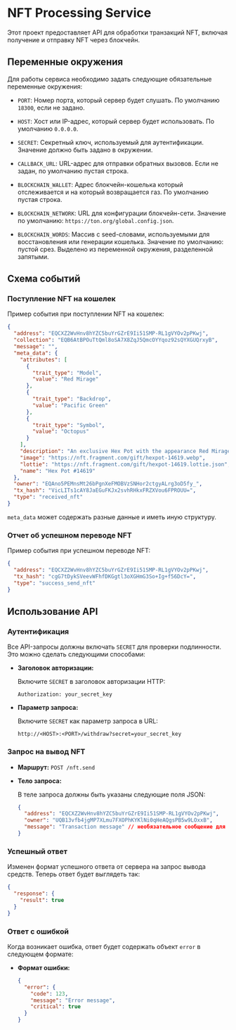 # NFT Processing Service

Этот проект предоставляет API для обработки транзакций NFT, включая получение и отправку NFT через блокчейн. 

## Переменные окружения

Для работы сервиса необходимо задать следующие обязательные переменные окружения:

- `PORT`: Номер порта, который сервер будет слушать. По умолчанию `18300`, если не задано.
  
- `HOST`: Хост или IP-адрес, который сервер будет использовать. По умолчанию `0.0.0.0`.

- `SECRET`: Секретный ключ, используемый для аутентификации. Значение должно быть задано в окружении.

- `CALLBACK_URL`: URL-адрес для отправки обратных вызовов. Если не задан, по умолчанию пустая строка.

- `BLOCKCHAIN_WALLET`: Адрес блокчейн-кошелька который отслеживается и на который возвращается газ. По умолчанию пустая строка.

- `BLOCKCHAIN_NETWORK`: URL для конфигурации блокчейн-сети. Значение по умолчанию: `https://ton.org/global.config.json`.

- `BLOCKCHAIN_WORDS`: Массив с seed-словами, используемыми для восстановления или генерации кошелька. Значение по умолчанию: пустой срез. Выделено из переменной окружения, разделенной запятыми.

## Схема событий

### Поступление NFT на кошелек

Пример события при поступлении NFT на кошелек:

```json
{
  "address": "EQCXZ2WvHnv8hYZC5buYrGZrE9Ii51SMP-RL1gVYOv2pPKwj",
  "collection": "EQB6AtBPOuTtQml8oSA7X8ZqJ5QmcOYYqoz92sQYXGUQrxyB",
  "message": "",
  "meta_data": {
    "attributes": [
      {
        "trait_type": "Model",
        "value": "Red Mirage"
      },
      {
        "trait_type": "Backdrop",
        "value": "Pacific Green"
      },
      {
        "trait_type": "Symbol",
        "value": "Octopus"
      }
    ],
    "description": "An exclusive Hex Pot with the appearance Red Mirage on a Pacific Green background with Octopus icons.",
    "image": "https://nft.fragment.com/gift/hexpot-14619.webp",
    "lottie": "https://nft.fragment.com/gift/hexpot-14619.lottie.json",
    "name": "Hex Pot #14619"
  },
  "owner": "EQAno5PEMnsMt26bPgnXeFMOBVzSNHor2ctgyALrg3oD5fy_",
  "tx_hash": "VicLITs1cAY8JaEGuFKJx2svhRHkxFRZXVou6FPROUU=",
  "type": "received_nft"
}
```

`meta_data` может содержать разные данные и иметь иную структуру.

### Отчет об успешном переводе NFT

Пример события при успешном переводе NFT:

```json
{
  "address": "EQCXZ2WvHnv8hYZC5buYrGZrE9Ii51SMP-RL1gVYOv2pPKwj",
  "tx_hash": "cgG7tDykSVeevWFhfDKGgtl3oXGHmG3So+Ig+f56DcY=",
  "type": "success_send_nft"
}
```

## Использование API

### Аутентификация

Все API-запросы должны включать `SECRET` для проверки подлинности. Это можно сделать следующими способами:

- **Заголовок авторизации:**

  Включите `SECRET` в заголовок авторизации HTTP:

  ```http
  Authorization: your_secret_key
  ```

- **Параметр запроса:**

  Включите `SECRET` как параметр запроса в URL:

  ```http
  http://<HOST>:<PORT>/withdraw?secret=your_secret_key
  ```

### Запрос на вывод NFT

- **Маршрут:** `POST /nft.send`
- **Тело запроса:**

  В теле запроса должны быть указаны следующие поля JSON:

  ```json
  {
    "address": "EQCXZ2WvHnv8hYZC5buYrGZrE9Ii51SMP-RL1gVYOv2pPKwj",
    "owner": "UQB13vfb4jgMP7XLmu7FXOPhKYKlNi0qHeAQgsPB5w9LOxxB",
    "message": "Transaction message" // необязательное сообщение для транзакции
  }
  ```

### Успешный ответ

Изменен формат успешного ответа от сервера на запрос вывода средств. Теперь ответ будет выглядеть так:

```json
{
  "response": {
    "result": true
  }
}
```

### Ответ с ошибкой

Когда возникает ошибка, ответ будет содержать объект `error` в следующем формате:

- **Формат ошибки:**

  ```json
  {
    "error": {
      "code": 123,
      "message": "Error message",
      "critical": true
    }
  }
  ```
```